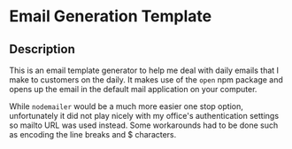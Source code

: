 # Email Generation Template

## Description

This is an email template generator to help me deal with daily emails that I make to customers on the daily. It makes use of the `open` npm package and opens up the email in the default mail application on your computer. 

While `nodemailer` would be a much more easier one stop option, unfortunately it did not play nicely with my office's authentication settings so mailto URL was used instead. Some workarounds had to be done such as encoding the line breaks and $ characters.